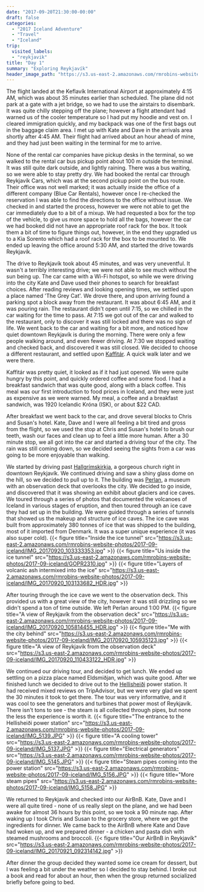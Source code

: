 ```yaml
---
date: "2017-09-20T21:30:00-00:00"
draft: false
categories:
  - "2017 Iceland Adventure"
  - "Travel"
  - "Iceland"
trip:
  visited_labels:
  - "reykjavik"
title: "Day 1"
summary: "Exploring Reykjavík"
header_image_path: "https://s3.us-east-2.amazonaws.com/rmrobins-website-photos/2017-09-iceland/IMG_20170920_105935123.jpg"
---
```


The flight landed at the Keflavík International Airport at approximately 4:15 AM, which was about 35 minutes earlier than scheduled. The plane did not park at a gate with a jet bridge, so we had to use the airstairs to disembark. It was quite chilly stepping off the plane; however a flight attendant had warned us of the cooler temperature so I had put my hoodie and vest on. I cleared immigration quickly, and my backpack was one of the first bags out in the baggage claim area. I met up with Kate and Dave in the arrivals area shortly after 4:45 AM. Their flight had arrived about an hour ahead of mine, and they had just been waiting in the terminal for me to arrive.

None of the rental car companies have pickup desks in the terminal, so we walked to the rental car bus pickup point about 100 m outside the terminal. It was still quite dark outside, and lightly raining. There was a bus waiting, so we were able to stay pretty dry. We had booked the rental car through Reykjavík Cars, which was at the second pickup point on the bus route. Their office was not well marked; it was actually inside the office of a different company (Blue Car Rentals), however once I re-checked the reservation I was able to find the directions to the office without issue. We checked in and started the process, however we were not able to get the car immediately due to a bit of a mixup. We had requested a box for the top of the vehicle, to give us more space to hold all the bags, however the car we had booked did not have an appropriate roof rack for the box. It took them a bit of time to figure things out, however, in the end they upgraded us to a Kia Sorento which had a roof rack for the box to be mounted to. We ended up leaving the office around 5:30 AM, and started the drive towards Reykjavík.

The drive to Reykjavík took about 45 minutes, and was very uneventful. It wasn't a terribly interesting drive; we were not able to see much without the sun being up. The car came with a Wi-Fi hotspot, so while we were driving into the city Kate and Dave used their phones to search for breakfast choices. After reading reviews and looking opening times, we settled upon a place named 'The Grey Cat'. We drove there, and upon arriving found a parking spot a block away from the restaurant. It was about 6:45 AM, and it was pouring rain. The restaurant didn't open until 7:15, so we chilled in the car waiting for the time to pass. At 7:15 we got out of the car and walked to the restaurant, only to discover it was still locked and there was no sign of life. We went back to the car and waiting for a bit more, and noticed how quiet downtown Reykjavík is during the morning. There were only a few people walking around, and even fewer driving. At 7:30 we stopped waiting and checked back, and discovered it was still closed. We decided to choose a different restaurant, and settled upon [Kaffitár](https://goo.gl/maps/Nj3L2kTXB942). A quick walk later and we were there.

Kaffitár was pretty quiet, it looked as if it had just opened. We were quite hungry by this point, and quickly ordered coffee and some food. I had a breakfast sandwich that was quite good, along with a black coffee. This meal was our first introduction to food prices in Iceland, and they were just as expensive as we were warned. My meal, a coffee and a breakfast sandwich, was 1920 Icelandic Króna (ISK), or about $22 CAD.

After breakfast we went back to the car, and drove several blocks to Chris and Susan's hotel. Kate, Dave and I were all feeling a bit tired and gross from the flight, so we used the stop at Chris and Susan's hotel to brush our teeth, wash our faces and clean up to feel a little more human. After a 30 minute stop, we all got into the car and started a driving tour of the city. The rain was still coming down, so we decided seeing the sights from a car was going to be more enjoyable than walking.

We started by driving past [Hallgrímskirkja](https://en.wikipedia.org/wiki/Hallgr%C3%ADmskirkja), a gorgeous church right in downtown Reykjavík. We continued driving and saw a shiny glass dome on the hill, so we decided to pull up to it. The building was [Perlan](https://en.wikipedia.org/wiki/Perlan), a museum with an observation deck that overlooks the city. We decided to go inside, and discovered that it was showing an exhibit about glaciers and ice caves. We toured through a series of photos that documented the volcanoes of Iceland in various stages of eruption, and then toured through an ice cave they had set up in the building. We were guided through a series of tunnels that showed us the makeup and structure of ice caves. The ice cave was built from approximately 380 tonnes of ice that was shipped to the building, most of it imported from Denmark. It was a super unique experience (it was also super cold).
{{< figure title="Inside the ice tunnel" src="https://s3.us-east-2.amazonaws.com/rmrobins-website-photos/2017-09-iceland/IMG_20170920_103333353.jpg" >}}
{{< figure title="Us inside the ice tunnel" src="https://s3.us-east-2.amazonaws.com/rmrobins-website-photos/2017-09-iceland/GOPR2310.jpg" >}}
{{< figure title="Layers of volcanic ash intermixed into the ice" src="https://s3.us-east-2.amazonaws.com/rmrobins-website-photos/2017-09-iceland/IMG_20170920_103133682_HDR.jpg" >}}

After touring through the ice cave we went to the observation deck. This provided us with a great view of the city, however it was still drizzling so we didn't spend a ton of time outside. We left Perlan around 1:00 PM.
{{< figure title="A view of Reykjavík from the observation deck" src="https://s3.us-east-2.amazonaws.com/rmrobins-website-photos/2017-09-iceland/IMG_20170920_105814455_HDR.jpg" >}}
{{< figure title="Me with the city behind" src="https://s3.us-east-2.amazonaws.com/rmrobins-website-photos/2017-09-iceland/IMG_20170920_105935123.jpg" >}}
{{< figure title="A view of Reykjavík from the observation deck" src="https://s3.us-east-2.amazonaws.com/rmrobins-website-photos/2017-09-iceland/IMG_20170920_110433122_HDR.jpg" >}}

We continued our driving tour, and decided to get lunch. We ended up settling on a pizza place named Eldsmiðjan, which was quite good. After we finished lunch we decided to drive out to the [Hellisheiði](https://en.wikipedia.org/wiki/Hellishei%C3%B0i_Power_Station) power station. It had received mixed reviews on TripAdvisor, but we were very glad we spent the 30 minutes it took to get there. The tour was very informative, and it was cool to see the generators and turbines that power most of Reykjavík. There isn't tons to see - the steam is all collected through pipes, but none the less the experience is worth it.
{{< figure title="The entrance to the Hellisheiði power station" src="https://s3.us-east-2.amazonaws.com/rmrobins-website-photos/2017-09-iceland/IMG_5139.JPG" >}}
{{< figure title="A cooling tower" src="https://s3.us-east-2.amazonaws.com/rmrobins-website-photos/2017-09-iceland/IMG_5137.JPG" >}}
{{< figure title="Electrical generators" src="https://s3.us-east-2.amazonaws.com/rmrobins-website-photos/2017-09-iceland/IMG_5145.JPG" >}}
{{< figure title="Steam pipes coming into the power station" src="https://s3.us-east-2.amazonaws.com/rmrobins-website-photos/2017-09-iceland/IMG_5156.JPG" >}}
{{< figure title="More steam pipes" src="https://s3.us-east-2.amazonaws.com/rmrobins-website-photos/2017-09-iceland/IMG_5158.JPG" >}}

We returned to Reykjavík and checked into our AirBnB. Kate, Dave and I were all quite tired - none of us really slept on the plane, and we had been awake for almost 36 hours by this point, so we took a 90 minute nap. After waking up I took Chris and Susan to the grocery store, where we got the ingredients for dinner. We came back to the AirBnB where Kate and Dave had woken up, and we prepared dinner - a chicken and pasta dish with steamed mushrooms and broccoli.
{{< figure title="Our AirBnB in Reykjavík" src="https://s3.us-east-2.amazonaws.com/rmrobins-website-photos/2017-09-iceland/IMG_20170921_092314142.jpg" >}}

After dinner the group decided they wanted some ice cream for dessert, but I was feeling a bit under the weather so I decided to stay behind. I broke out a book and read for about an hour, then when the group returned socialized briefly before going to bed.

